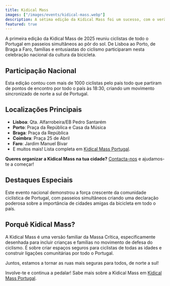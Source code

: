 ```yaml
---
title: Kidical Mass
images: ["/images/events/kidical-mass.webp"]
description: A sétima edição da Kidical Mass foi um sucesso, com o verão a aquecer, pedalámos pela cidade ao pôr do sol, de norte a sul do país.
featured: true
---
```


A primeira edição da Kidical Mass de 2025 reuniu ciclistas de todo o Portugal em passeios simultâneos ao pôr do sol. De Lisboa ao Porto, de Braga a Faro, famílias e entusiastas do ciclismo participaram nesta celebração nacional da cultura da bicicleta.

## Participação Nacional

Esta edição contou com mais de 1000 ciclistas pelo país todo que partiram de pontos de encontro por todo o país às 18:30, criando um movimento sincronizado de norte a sul de Portugal.

## Localizações Principais

- **Lisboa**: Qta. Alfarrobeira/EB Pedro Santarém
- **Porto**: Praça da República e Casa da Música
- **Braga**: Praça da República
- **Coimbra**: Praça 25 de Abril
- **Faro**: Jardim Manuel Bivar
- E muitos mais! Lista completa em [Kidical Mass Portugal](https://kidicalmass.pt/#onde).

**Queres organizar a Kidical Mass na tua cidade?** [Contacta-nos](mailto:kidicalmass.pt@gmail.com) e ajudamos-te a começar!

## Destaques Especiais

Este evento nacional demonstrou a força crescente da comunidade ciclística de Portugal, com passeios simultâneos criando uma declaração poderosa sobre a importância de cidades amigas da bicicleta em todo o país.

## Porquê Kidical Mass?

A Kidical Mass é uma versão familiar da Massa Crítica, especificamente desenhada para incluir crianças e famílias no movimento de defesa do ciclismo. É sobre criar espaços seguros para ciclistas de todas as idades e construir ligações comunitárias por todo o Portugal.

Juntos, estamos a tornar as ruas mais seguras para todos, de norte a sul!

Involve-te e continua a pedalar! Sabe mais sobre a Kidical Mass em [Kidical Mass Portugal](https://kidicalmass.pt).
